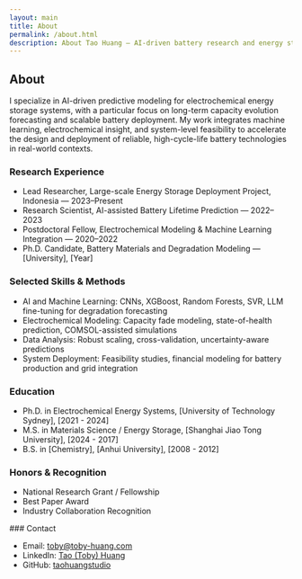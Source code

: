 ```yaml
---
layout: main
title: About
permalink: /about.html
description: About Tao Huang — AI-driven battery research and energy storage.
---
```


## About

I specialize in AI-driven predictive modeling for electrochemical energy storage systems, with a particular focus on long-term capacity evolution forecasting and scalable battery deployment. My work integrates machine learning, electrochemical insight, and system-level feasibility to accelerate the design and deployment of reliable, high-cycle-life battery technologies in real-world contexts.

### Research Experience

- Lead Researcher, Large-scale Energy Storage Deployment Project, Indonesia — 2023–Present  
- Research Scientist, AI-assisted Battery Lifetime Prediction — 2022–2023  
- Postdoctoral Fellow, Electrochemical Modeling & Machine Learning Integration — 2020–2022  
- Ph.D. Candidate, Battery Materials and Degradation Modeling — [University], [Year]  

### Selected Skills & Methods

- AI and Machine Learning: CNNs, XGBoost, Random Forests, SVR, LLM fine-tuning for degradation forecasting  
- Electrochemical Modeling: Capacity fade modeling, state-of-health prediction, COMSOL-assisted simulations  
- Data Analysis: Robust scaling, cross-validation, uncertainty-aware predictions  
- System Deployment: Feasibility studies, financial modeling for battery production and grid integration  

### Education

- Ph.D. in Electrochemical Energy Systems, [University of Technology Sydney], [2021 - 2024]  
- M.S. in Materials Science / Energy Storage, [Shanghai Jiao Tong University], [2024 - 2017]  
- B.S. in [Chemistry], [Anhui University], [2008 - 2012]  

### Honors & Recognition

- National Research Grant / Fellowship  
- Best Paper Award  
- Industry Collaboration Recognition  

<div class="contact-box">
### Contact

- Email: [toby@toby-huang.com](mailto:toby@toby-huang.com)  
- LinkedIn: [Tao (Toby) Huang](https://www.linkedin.com/in/toby-huang-083b441a4)  
- GitHub: [taohuangstudio](https://github.com/taohuangstudio)
</div>
